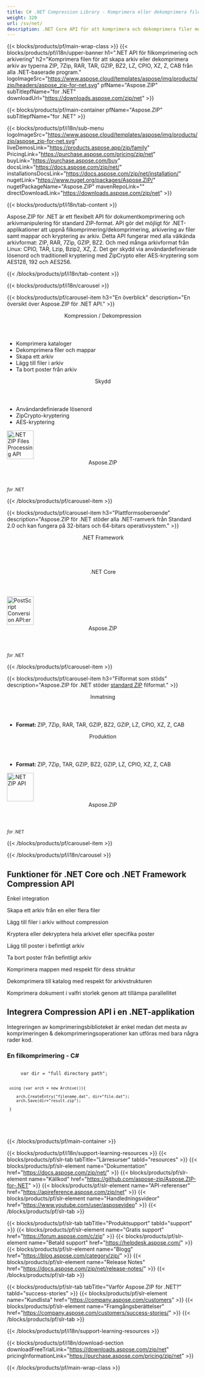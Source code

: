 ```yaml
---
title: C# .NET Compression Library - Komprimera eller dekomprimera filer och mappar 
weight: 320
url: /sv/net/ 
description: .NET Core API för att komprimera och dekomprimera filer med tekniker som ZIP TAR GZIP BZ2.
---
```


{{< blocks/products/pf/main-wrap-class >}}
{{< blocks/products/pf/i18n/upper-banner h1=".NET API för filkomprimering och arkivering" h2="Komprimera filen för att skapa arkiv eller dekomprimera arkiv av typerna ZIP, 7Zip, RAR, TAR, GZIP, BZ2, LZ, CPIO, XZ, Z, CAB från alla .NET-baserade program." logoImageSrc="https://www.aspose.cloud/templates/aspose/img/products/zip/headers/aspose_zip-for-net.svg" pfName="Aspose.ZIP" subTitlepfName="for .NET" downloadUrl="https://downloads.aspose.com/zip/net" >}}

{{< blocks/products/pf/main-container pfName="Aspose.ZIP" subTitlepfName="for .NET" >}}

{{< blocks/products/pf/i18n/sub-menu logoImageSrc="https://www.aspose.cloud/templates/aspose/img/products/zip/aspose_zip-for-net.svg" liveDemosLink="https://products.aspose.app/zip/family" PricingLink="https://purchase.aspose.com/pricing/zip/net" buyLink="https://purchase.aspose.com/buy" docsLink="https://docs.aspose.com/zip/net/" installationsDocsLink="https://docs.aspose.com/zip/net/installation/" nugetLink="https://www.nuget.org/packages/Aspose.ZIP/" nugetPackageName="Aspose.ZIP" mavenRepoLink="" directDownloadLink="https://downloads.aspose.com/zip/net" >}}

{{< blocks/products/pf/i18n/tab-content >}}
<p>Aspose.ZIP för .NET är ett flexibelt API för dokumentkomprimering och arkivmanipulering för standard ZIP-format. API gör det möjligt för .NET-applikationer att uppnå filkomprimering/dekomprimering, arkivering av filer samt mappar och kryptering av arkiv. Detta API fungerar med alla välkända arkivformat: ZIP, RAR, 7Zip, GZIP, BZ2. Och med många arkivformat från Linux: CPIO, TAR, Lzip, Bzip2, XZ, Z. Det ger skydd via användardefinierade lösenord och traditionell kryptering med ZipCrypto eller AES-kryptering som AES128, 192 och AES256.</p>

{{< /blocks/products/pf/i18n/tab-content >}}

<!--Diagrams Start-->
{{< blocks/products/pf/i18n/carousel >}}

{{< blocks/products/pf/carousel-item h3="En överblick" description="En översikt över Aspose.ZIP för .NET API." >}}
<div class="diagram1 d1-net">
 <div class="d1-row">
  <div class="d1-col d1-left">
   <header>
    <i class="fa fa-file-archive-o">
    </i>
    Kompression / Dekompression
   </header>
   <ul>
    <li>
     Komprimera kataloger
    </li>
    <li>
     Dekomprimera filer och mappar
    </li>
    <li>
     Skapa ett arkiv
    </li>
    <li>
     Lägg till filer i arkiv
    </li>
    <li>
     Ta bort poster från arkiv
    </li>
   </ul>
  </div>
  <!--/left-->
  <div class="d1-col d1-right">
   <header>
    <i class="fa fa-lock">
    </i>
    Skydd
   </header>
   <ul>
    <li>
     Användardefinierade lösenord
    </li>
    <li>
     ZipCrypto-kryptering
    </li>
    <li>
     AES-kryptering
    </li>
   </ul>
  </div>
  <!--/right-->
 </div>
 <!--/row-->
 <div class="d1-logo">
  <img width="70" height="75" alt=".NET ZIP Files Processing API" src="https://www.aspose.cloud/templates/aspose/img/products/zip/aspose_zip-for-net.svg"/>
  <header>
   Aspose.ZIP
  </header>
  <footer>
   <small>
    <em>
     for
    </em>
    .NET
   </small>
  </footer>
 </div>
 <!--/logo-->
</div>

{{< /blocks/products/pf/carousel-item >}}

{{< blocks/products/pf/carousel-item h3="Plattformsoberoende" description="Aspose.ZIP för .NET stöder alla .NET-ramverk från Standard 2.0 och kan fungera på 32-bitars och 64-bitars operativsystem." >}}
<div class="diagram1 d1-net">
 <div class="d1-row">
  <div class="d1-col d1-left">
  </div>
  <!--/left-->
  <div class="d1-col d1-right">
   <header>
    <i class="fa fa-cubes">
    </i>
    .NET Framework
   </header>
   <br/>
   <header>
    <i class="fa fa-cubes">
    </i>
    .NET Core
   </header>
  </div>
  <!--/right-->
 </div>
 <!--/row-->
 <div class="d1-logo">
  <img width="70" height="75" alt="PostScript Conversion API:er" src="https://www.aspose.cloud/templates/aspose/img/products/zip/aspose_zip-for-net.svg"/>
  <header>
   Aspose.ZIP
  </header>
  <footer>
   <small>
    <em>
     for
    </em>
    .NET
   </small>
  </footer>
 </div>
 <!--/logo-->
</div>

{{< /blocks/products/pf/carousel-item >}}

{{< blocks/products/pf/carousel-item h3="Filformat som stöds" description="Aspose.ZIP för .NET stöder [standard ZIP](https://docs.aspose.com/zip/net/supported-file-formats/)  filformat." >}}
<div class="diagram1 d2 d1-net">
 <div class="d1-row">
  <div class="d1-col d1-left">
   <header>
    <i class="fa fa-long-arrow-down">
    </i>
    Inmatning
   </header>
   <ul>
    <li>
     <strong>
      Format:
     </strong>
     ZIP, 7Zip, RAR, TAR, GZIP, BZ2, GZIP, LZ, CPIO, XZ, Z, CAB
    </li>
   </ul>
  </div>
  <!--/left-->
  <div class="d1-col d1-right">
   <header>
    <i class="fa fa-mail-forward">
    </i>
    Produktion
   </header>
   <ul>
    <li>
     <strong>
      Format:
     </strong>
     ZIP, 7Zip, TAR, GZIP, BZ2, GZIP, LZ, CPIO, XZ, Z, CAB
    </li>
   </ul>
  </div>
  <!--/right-->
 </div>
 <!--/row-->
 <div class="d1-logo">
  <img width="70" height="75" alt=".NET ZIP API" src="https://www.aspose.cloud/templates/aspose/img/products/zip/aspose_zip-for-net.svg"/>
  <header>
   Aspose.ZIP
  </header>
  <footer>
   <small>
    <em>
     for
    </em>
    .NET
   </small>
  </footer>
 </div>
 <!--/logo-->
</div>

{{< /blocks/products/pf/carousel-item >}}

{{< /blocks/products/pf/i18n/carousel >}}
<!--Diagrams End-->

<!--Feature-section Start-->
<div class="container-fluid features-section bg-gray singleproduct">
 <a class="anchor" id="features" name="features">
 </a>
 <div class="row">
  <div class="container">
   <h2 class="pr-ft">
    Funktioner för .NET Core och .NET Framework Compression API
   </h2>
   <p>
   </p>
   <div class="col-lg-4">
    <em class="fa fa-puzzle-piece ico-blue fa-2x col-lg-2">
    </em>
    <p class="col-lg-10">
     Enkel integration
    </p>
   </div>
   <div class="col-lg-4">
    <em class="fa fa-upload ico-blue fa-2x col-lg-2">
    </em>
    <p class="col-lg-10">
     Skapa ett arkiv från en eller flera filer
    </p>
   </div>
   <div class="col-lg-4">
    <em class="fa fa-database ico-blue fa-2x col-lg-2">
    </em>
    <p class="col-lg-10">
     Lägg till filer i arkiv without compression
    </p>
   </div>
   <div class="col-lg-4">
    <em class="fa fa-archive ico-blue fa-2x col-lg-2">
    </em>
    <p class="col-lg-10">
     Kryptera eller dekryptera hela arkivet eller specifika poster
    </p>
   </div>
   <div class="col-lg-4">
    <em class="fa fa-plus-circle ico-blue fa-2x col-lg-2">
    </em>
    <p class="col-lg-10">
     Lägg till poster i befintligt arkiv
    </p>
   </div>
   <div class="col-lg-4">
    <em class="fa fa-remove ico-blue fa-2x col-lg-2">
    </em>
    <p class="col-lg-10">
     Ta bort poster från befintligt arkiv
    </p>
   </div>
   <div class="col-lg-4">
    <em class="fa fa-file-archive-o ico-blue fa-2x col-lg-2">
    </em>
    <p class="col-lg-10">
     Komprimera mappen med respekt för dess struktur
    </p>
   </div>
   <div class="col-lg-4">
    <em class="fa fa-folder-open ico-blue fa-2x col-lg-2">
    </em>
    <p class="col-lg-10">
     Dekomprimera till katalog med respekt för arkivstrukturen
    </p>
   </div>
   <div class="col-lg-4">
    <em class="fa fa-file-archive-o ico-blue fa-2x col-lg-2">
    </em>
    <p class="col-lg-10">
     Komprimera dokument i valfri storlek genom att tillämpa parallellitet
    </p>
   </div>
   <div class="col-lg-12">
    <h2 class="h2title">
     Integrera Compression API i en .NET-applikation
    </h2>
    <p>
     Integreringen av komprimeringsbiblioteket är enkel medan det mesta av komprimeringen &amp; dekomprimeringsoperationer kan utföras med bara några rader kod.
    </p>
    <div class="codeblock" id="code">
     <h3>
      En filkomprimering - C#
     </h3>
     <pre><code class="cs">
     var dir = "full directory path";

     using (var arch = new Archive()){

        arch.CreateEntry("filename.dat", dir+"file.dat");
        arch.Save(dir+"result.zip");

     } 
   </code>
   </pre>
   </div>
   </div>
   <!-- <div class="col-lg-12">

<h2 class="h2title">Supress Errors during Conversion Process</h2>

<p>Aspose.EPS for .NET allows to supress errors for the conversion process in a way that errors are stored in an enumeration to be reviewed later. .NET developers can use the API to automate scenarios that may help them on their way.</p>

</div> -->
  </div>
 </div>
</div>
<!--Feature-section End-->

{{< /blocks/products/pf/main-container >}}


{{< blocks/products/pf/i18n/support-learning-resources >}}
{{< blocks/products/pf/slr-tab tabTitle="Lärresurser" tabId="resources" >}}
{{< blocks/products/pf/slr-element name="Dokumentation" href="https://docs.aspose.com/zip/net/" >}}
{{< blocks/products/pf/slr-element name="Källkod" href="https://github.com/aspose-zip/Aspose.ZIP-for-.NET" >}}
{{< blocks/products/pf/slr-element name="API-referenser" href="https://apireference.aspose.com/zip/net" >}}
{{< blocks/products/pf/slr-element name="Handledningsvideor" href="https://www.youtube.com/user/asposevideo" >}}
{{< /blocks/products/pf/slr-tab >}}

{{< blocks/products/pf/slr-tab tabTitle="Produktsupport" tabId="support" >}}
{{< blocks/products/pf/slr-element name="Gratis support" href="https://forum.aspose.com/c/zip" >}}
{{< blocks/products/pf/slr-element name="Betald support" href="https://helpdesk.aspose.com/" >}}
{{< blocks/products/pf/slr-element name="Blogg" href="https://blog.aspose.com/category/zip/" >}}
{{< blocks/products/pf/slr-element name="Release Notes" href="https://docs.aspose.com/zip/net/release-notes/" >}}
{{< /blocks/products/pf/slr-tab >}}

{{< blocks/products/pf/slr-tab tabTitle="Varför Aspose.ZIP för .NET?" tabId="success-stories" >}}
{{< blocks/products/pf/slr-element name="Kundlista" href="https://company.aspose.com/customers" >}}
{{< blocks/products/pf/slr-element name="Framgångsberättelser" href="https://company.aspose.com/customers/success-stories/" >}}
{{< /blocks/products/pf/slr-tab >}}

{{< /blocks/products/pf/i18n/support-learning-resources >}}

{{< blocks/products/pf/i18n/download-section downloadFreeTrialLink="https://downloads.aspose.com/zip/net" pricingInformationLink="https://purchase.aspose.com/pricing/zip/net" >}}


{{< /blocks/products/pf/main-wrap-class >}}
